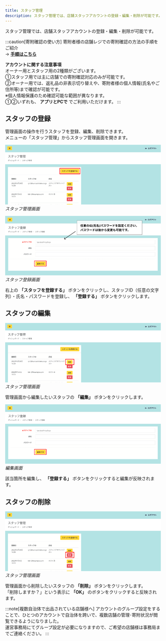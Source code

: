 ```yaml
---
title: スタッフ管理
description: スタッフ管理では、店舗スタッフアカウントの登録・編集・削除が可能です。
---
```


スタッフ管理では、店舗スタッフアカウントの登録・編集・削除が可能です。

:::caution[寄附確認の使い方]
寄附者様の店舗レジでの寄附確認の方法の手順をご紹介  
→ [**手順はこちら**](https://www.notion.so/7fa265187af94eebb338caefe0ba22c7?pvs=21)

**アカウントに関する注意事項**  
オーナー用とスタッフ用の2種類がございます。  
①スタッフ用では主に店舗での寄附確認対応のみが可能です。  
②オーナー用では、返礼品の非表示切り替えや、寄附者様の個人情報(氏名やご住所等)まで確認が可能です。  
※個人情報保護のため確認可能な範囲が異なります。  
①②いずれも、 **アプリとPCで** でご利用いただけます。
:::

## スタッフの登録

管理画面の操作を行うスタッフを登録、編集、削除できます。  
メニューの「スタッフ管理」からスタッフ管理画面を開きます。

![スタッフ管理画面](../../../assets/images/shops_staff_01.png)
*スタッフ管理画面*

![スタッフ登録画面](../../../assets/images/shops_staff_02.png)
*スタッフ登録画面*

右上の **「スタッフを登録する」** ボタンをクリックし、スタッフID（任意の文字列）・氏名・パスワードを登録し、 **「登録する」** ボタンをクリックします。

## スタッフの編集

![スタッフ管理画面](../../../assets/images/shops_staff_03.png)
*スタッフ管理画面*

管理画面から編集したいスタッフの **「編集」** ボタンをクリックします。

![編集画面](../../../assets/images/shops_staff_04.png)
*編集画面*

該当箇所を編集し、 **「登録する」** ボタンをクリックすると編集が反映されます。

## スタッフの削除

![スタッフ管理画面](../../../assets/images/shops_staff_05.png)
*スタッフ管理画面*

管理画面から削除したいスタッフの **「削除」** ボタンをクリックします。  
「削除しますか？」という表示に **「OK」** のボタンをクリックすると反映されます。


:::note[複数自治体で出品されている店舗様へ]
アカウントのグループ設定をすることで、ひとつのアカウントで自治体を跨いで、複数店舗の管理･寄附状況が閲覧できるようになりました。  
運営事務局にてグループ設定が必要になりますので、ご希望の店舗様は事務局までご連絡ください。 
:::


